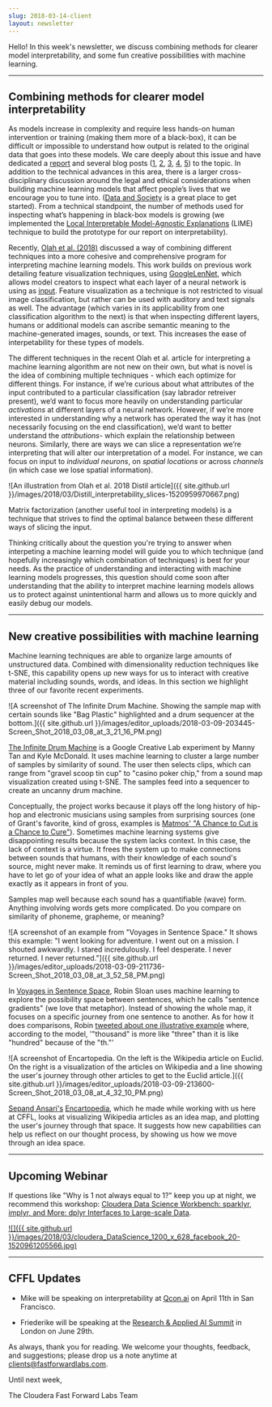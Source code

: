 ```yaml
---
slug: 2018-03-14-client
layout: newsletter
---
```


Hello!  In this week's newsletter, we discuss combining methods for clearer model interpretability, and some fun creative possibilities with machine learning.

---

## Combining methods for clearer model interpretability

As models increase in complexity and require less hands-on human intervention or training (making them more of a black-box), it can be difficult or impossible to understand how output is related to the original data that goes into these models. We care deeply about this issue and have dedicated a [report](http://blog.fastforwardlabs.com/2017/08/02/interpretability.html) and several blog posts ([1](http://blog.fastforwardlabs.com/2017/11/02/interpretability-scifi-the-definition-of-success.html), [2](http://blog.fastforwardlabs.com/2017/09/28/the-product-possibilities-of-interpretability.html), [3](http://blog.fastforwardlabs.com/2017/09/11/interpretability-webinar.html), [4](http://blog.fastforwardlabs.com/2017/09/01/LIME-for-couples.html), [5](http://blog.fastforwardlabs.com/2017/08/02/business-interpretability.html)) to the topic. In addition to the technical advances in this area, there is a larger cross-disciplinary discussion around the legal and ethical considerations when building machine learning models that affect people’s lives that we encourage you to tune into. ([Data and Society](https://datasociety.net/) is a great place to get started). From a technical standpoint, the number of methods used for inspecting what’s happening in black-box models is growing (we implemented the [Local Interpretable Model-Agnostic Explanations](https://arxiv.org/abs/1602.04938) (LIME) technique to build the prototype for our report on interpretability).  

Recently, [Olah et al. (2018)](https://distill.pub/2018/building-blocks/) discussed a way of combining different techniques into a more cohesive and comprehensive program for interpreting machine learning models. This work builds on previous work detailing feature visualization techniques, using [GoogleLenNet](https://distill.pub/2017/feature-visualization/appendix/), which allows model creators to inspect what each layer of a neural network is using as [input](https://distill.pub/2017/feature-visualization/). Feature visualization as a technique is not restricted to visual image classification, but rather can be used with auditory and text signals as well. The advantage (which varies in its applicability from one classification algorithm to the next) is that when inspecting different layers, humans or additional models can ascribe semantic meaning to the machine-generated images, sounds, or text. This increases the ease of interpetability for these types of models.

The different techniques in the recent Olah et al. article for interpreting a machine learning algorithm are not new on their own, but what is novel is the idea of combining multiple techniques - which each optimize for different things. For instance, if we’re curious about what attributes of the input contributed to a particular classification (say labrador retreiver present), we’d want to focus more heavily on understanding particular _activations_ at different layers of a neural network. However, if we’re more interested in understanding why a network has operated the way it has (not necessarily focusing on the end classification), we’d want to better understand the _attributions_- which explain the relationship between neurons. Similarly, there are ways we can slice a representation we’re interpreting that will alter our interpretation of a model. For instance, we can focus on input to _individual neurons_, on _spatial locations_ or across _channels_ (in which case we lose spatial information). 

![An illustration from Olah et al. 2018 Distil article]({{ site.github.url }}/images/2018/03/Distill_interpretability_slices-1520959970667.png)

Matrix factorization (another useful tool in interpreting models) is a technique that strives to find the optimal balance between these different ways of slicing the input.  

Thinking critically about the question you're trying to answer when interpeting a machine learning model will guide you to which technique (and hopefully increasingly which combination of techniques) is best for your needs. As the practice of understanding and interacting with machine learning models progresses, this question should come soon after understanding that the ability to interpret machine learning models allows us to protect against unintentional harm and allows us to more quickly and easily debug our models.  

---
## New creative possibilities with machine learning

Machine learning techniques are able to organize large amounts of unstructured data. Combined with dimensionality reduction techniques like t-SNE, this capability opens up new ways for us to interact with creative material including sounds, words, and ideas. In this section we highlight three of our favorite recent experiments.

![A screenshot of The Infinite Drum Machine. Showing the sample map with certain sounds like "Bag Plastic" highlighted and a drum sequencer at the bottom.]({{ site.github.url }}/images/editor_uploads/2018-03-09-203445-Screen_Shot_2018_03_08_at_3_21_16_PM.png)

[The Infinite Drum Machine](https://experiments.withgoogle.com/ai/drum-machine) is a Google Creative Lab experiment by Manny Tan and Kyle McDonald. It uses machine learning to cluster a large number of samples by similarity of sound. The user then selects clips, which can range from "gravel scoop tin cup" to "casino poker chip," from a sound map visualization created using t-SNE. The samples feed into a sequencer to create an uncanny drum machine.

Conceptually, the project works because it plays off the long history of hip-hop and electronic musicians using samples from surprising sources (one of Grant's favorite, kind of gross, examples is [Matmos' "A Chance to Cut is a Chance to Cure"](https://pitchfork.com/reviews/albums/5151-a-chance-to-cut-is-a-chance-to-cure/)). Sometimes machine learning systems give disappointing results because the system lacks context. In this case, the lack of context is a virtue. It frees the system up to make connections between sounds that humans, with their knowledge of each sound's source, might never make. It reminds us of first learning to draw, where you have to let go of your idea of what an apple looks like and draw the apple exactly as it appears in front of you.

Samples map well because each sound has a quantifiable (wave) form. Anything involving words gets more complicated. Do you compare on similarity of phoneme, grapheme, or meaning?

![A screenshot of an example from "Voyages in Sentence Space." It shows this example: 
"I went looking for adventure. I went out on a mission. I shouted awkwardly. I stared incredulously. I feel desperate. I never returned. I never returned."]({{ site.github.url }}/images/editor_uploads/2018-03-09-211736-Screen_Shot_2018_03_08_at_3_52_58_PM.png)

In [Voyages in Sentence Space](https://www.robinsloan.com/voyages-in-sentence-space/), Robin Sloan uses machine learning to explore the possibility space between sentences, which he calls "sentence gradients" (we love that metaphor). Instead of showing the whole map, it focuses on a specific journey from one sentence to another. As for how it does comparisons, Robin [tweeted about one illustrative example](https://twitter.com/robinsloan/status/969386860190433281) where, according to the model, '"thousand" is more like "three" than it is like "hundred" because of the "th."'

![A screenshot of Encartopedia. On the left is the Wikipedia article on Euclid. On the right is a visualization of the articles on Wikipedia and a line showing the user's journey through other articles to get to the Euclid article.]({{ site.github.url }}/images/editor_uploads/2018-03-09-213600-Screen_Shot_2018_03_08_at_4_32_10_PM.png)

[Sepand Ansari's](https://sepans.com/) [Encartopedia](http://encartopedia.fastforwardlabs.com/#/), which he made while working with us here at CFFL, looks at visualizing Wikipedia articles as an idea map, and plotting the user's journey through that space. It suggests how new capabilities can help us reflect on our thought process, by showing us how we move through an idea space.

---

## Upcoming Webinar

If questions like "Why is 1 not always equal to 1?" keep you up at night, we recommend this workshop: [Cloudera Data Science Workbench: sparklyr, implyr, and More: dplyr Interfaces to Large-scale Data](https://info.cloudera.com/LP=1922).

[![]({{ site.github.url }}/images/2018/03/cloudera_DataScience_1200_x_628_facebook_20-1520961205566.jpg)](https://info.cloudera.com/LP=1922)

---
## CFFL Updates

* Mike will be speaking on interpretability at [Qcon.ai](https://qcon.ai/) on April 11th in San Francisco.

* Friederike will be speaking at the [Research & Applied AI Summit](https://raais.co/) in London on June 29th.

As always, thank you for reading. We welcome your thoughts, feedback, and suggestions; please drop us a note anytime at clients@fastforwardlabs.com.

Until next week,

The Cloudera Fast Forward Labs Team
